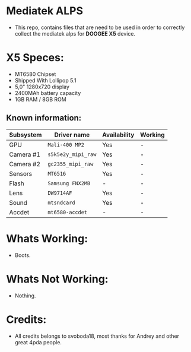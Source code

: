 Mediatek ALPS
=================
- This repo, contains files that are need to be used in order to correctly collect the mediatek alps
  for **DOOGEE X5** device.

# X5 Speces:
- MT6580 Chipset
- Shipped With Lollipop 5.1
- 5,0" 1280x720 display
- 2400MAh battery capacity
- 1GB RAM / 8GB ROM

## Known information:
| Subsystem | Driver name | Availability | Working |
|-----------|-------------|--------------|---------|
| GPU | `Mali-400 MP2` | Yes | - |
| Camera #1 | `s5k5e2y_mipi_raw` | Yes | - |
| Camera #2 | `gc2355_mipi_raw` | Yes | - |
| Sensors | `MT6516` | Yes | - |
| Flash | `Samsung FNX2MB` | - | - |
| Lens | `DW9714AF` | Yes | - |
| Sound | `mtsndcard` | Yes | - |
| Accdet | `mt6580-accdet` | - | - |

# Whats Working:
- Boots.

# Whats Not Working:
- Nothing.

# Credits:
* All credits belongs to svoboda18, most thanks for Andrey and other great 4pda people.
